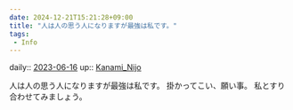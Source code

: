 ```yaml
---
date: 2024-12-21T15:21:28+09:00
title: "人は人の思う人になりますが最強は私です。"
tags:
 - Info
---
```


daily:: [2023-06-16](/Daily_Note/2023-06-16.md)
up:: [Kanami_Nijo](../Bar/Novel/Nacaria/Kanami_Nijo.md)

人は人の思う人になりますが最強は私です。
掛かってこい、願い事。
私とすり合わせてみましょう。
